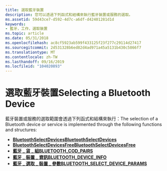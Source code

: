 ```yaml
---
title: 選取藍牙裝置
description: 您可以透過下列函式和結構來執行藍牙裝置或服務的選取。
ms.assetid: 59d43ce7-d592-4d7c-a6df-d42401281d1d
keywords:
- 藍牙，工作，選取裝置
ms.topic: article
ms.date: 05/31/2018
ms.openlocfilehash: ac8cf5923ab599f433125f23f277c29114d27417
ms.sourcegitcommit: 2d531328b6ed82d4ad971a45a5131b430c5866f7
ms.translationtype: MT
ms.contentlocale: zh-TW
ms.lasthandoff: 09/16/2019
ms.locfileid: "104020893"
---
```

# <a name="selecting-a-bluetooth-device"></a><span data-ttu-id="d16c9-104">選取藍牙裝置</span><span class="sxs-lookup"><span data-stu-id="d16c9-104">Selecting a Bluetooth Device</span></span>

<span data-ttu-id="d16c9-105">藍牙裝置或服務的選取範圍會透過下列函式和結構來執行：</span><span class="sxs-lookup"><span data-stu-id="d16c9-105">The selection of a Bluetooth device or service is implemented through the following functions and structures:</span></span>

-   [<span data-ttu-id="d16c9-106">**BluetoothSelectDevices**</span><span class="sxs-lookup"><span data-stu-id="d16c9-106">**BluetoothSelectDevices**</span></span>](/windows/desktop/api/BluetoothAPIs/nf-bluetoothapis-bluetoothselectdevices)
-   [<span data-ttu-id="d16c9-107">**BluetoothSelectDevicesFree**</span><span class="sxs-lookup"><span data-stu-id="d16c9-107">**BluetoothSelectDevicesFree**</span></span>](/windows/desktop/api/BluetoothAPIs/nf-bluetoothapis-bluetoothselectdevicesfree)
-   [<span data-ttu-id="d16c9-108">**藍牙 \_ 貨 \_ 組**</span><span class="sxs-lookup"><span data-stu-id="d16c9-108">**BLUETOOTH\_COD\_PAIRS**</span></span>](/windows/desktop/api/BluetoothAPIs/ns-bluetoothapis-bluetooth_cod_pairs)
-   [<span data-ttu-id="d16c9-109">**藍牙 \_ 裝置 \_ 資訊**</span><span class="sxs-lookup"><span data-stu-id="d16c9-109">**BLUETOOTH\_DEVICE\_INFO**</span></span>](/windows/win32/api/bluetoothapis/ns-bluetoothapis-bluetooth_device_info_struct)
-   [<span data-ttu-id="d16c9-110">**藍牙 \_ 選取 \_ 裝置 \_ 參數**</span><span class="sxs-lookup"><span data-stu-id="d16c9-110">**BLUETOOTH\_SELECT\_DEVICE\_PARAMS**</span></span>](/windows/desktop/api/BluetoothAPIs/ns-bluetoothapis-bluetooth_select_device_params)

 

 




